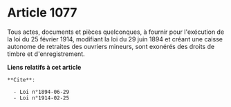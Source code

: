 # Article 1077

Tous actes, documents et pièces quelconques, à fournir pour l'exécution de la loi du 25 février 1914, modifiant la loi du 29
juin 1894 et créant une caisse autonome de retraites des ouvriers mineurs, sont exonérés des droits de timbre et
d'enregistrement.

**Liens relatifs à cet article**

	**Cite**:

	  - Loi n°1894-06-29
	  - Loi n°1914-02-25
